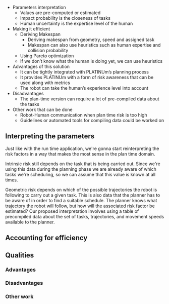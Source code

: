 - Parameters interpretation
    - Values are pre-computed or estimated
    - Impact probability is the closeness of tasks
    - Human uncertainty is the expertise level of the human
- Making it efficient
    - Deriving Makespan
        - Deriving makespan from geometry, speed and assigned task
        - Makespan can also use heuristics such as human expertise and collision probability
    - Using Pareto optimization
    - If we don’t know what the human is doing yet, we can use heuristics
- Advantages of this solution
    - It can be tightly integrated with PLATINUm’s planning process
    - It provides PLATINUm with a form of risk awareness that can be used along with metrics
    - The robot can take the human’s experience level into account
- Disadvantages
    - The plan-time version can require a lot of pre-compiled data about the tasks
- Other work that can be done
    - Robot-Human communication when plan time risk is too high
    - Guidelines or automated tools for compiling data could be worked on

## Interpreting the parameters
Just like with the run time application, we're gonna start reinterpreting the risk factors in a way that makes the most sense in the plan time domain.

Intrinsic risk still depends on the task that is being carried out. Since we're using this data during the planning phase we are already aware of which tasks we're scheduling, so we can assume that this value is known at all times. 

Geometric risk depends on which of the possible trajectories the robot is following to carry out a given task. This is also data that the planner has to be aware of in order to find a suitable schedule. The planner knows what trajectory the robot will follow, but how will the associated risk factor be estimated? Our proposed interpretation involves using a table of precompiled data about the set of tasks, trajectories, and movement speeds available to the planner.

## Accounting for efficiency

## Qualities

### Advantages

### Disadvantages

### Other work


